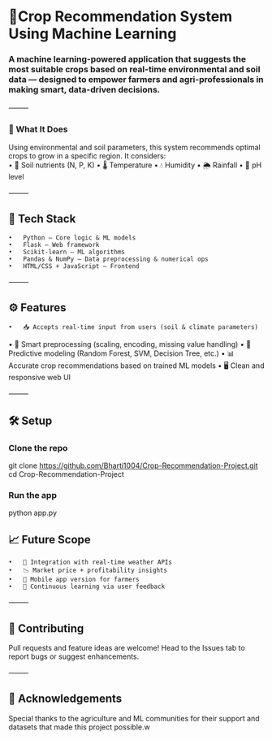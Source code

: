 # 🌾Crop Recommendation System Using Machine Learning
### A machine learning-powered application that suggests the most suitable crops based on real-time environmental and soil data — designed to empower farmers and agri-professionals in making smart, data-driven decisions.

⸻

### 🚀 What It Does

Using environmental and soil parameters, this system recommends optimal crops to grow in a specific region. It considers:
<br>
	•	🌱 Soil nutrients (N, P, K)
	•	🌡 Temperature
	•	💧 Humidity
	•	🌦 Rainfall
 	• 🧪 pH level

⸻

## 🧠 Tech Stack
	•	Python – Core logic & ML models
	•	Flask – Web framework
	•	Scikit-learn – ML algorithms
	•	Pandas & NumPy – Data preprocessing & numerical ops
	•	HTML/CSS + JavaScript – Frontend

⸻

## ⚙ Features
	•	📥 Accepts real-time input from users (soil & climate parameters)
  •	🧹 Smart preprocessing (scaling, encoding, missing value handling)
	•	🧪 Predictive modeling (Random Forest, SVM, Decision Tree, etc.)
	•	📊 Accurate crop recommendations based on trained ML models
	•	🖥 Clean and responsive web UI

⸻

## 🛠 Setup
### Clone the repo
git clone https://github.com/Bharti1004/Crop-Recommendation-Project.git
cd Crop-Recommendation-Project

### Run the app
python app.py 

## 📈 Future Scope
	•	📡 Integration with real-time weather APIs
	•	📉 Market price + profitability insights
	•	📱 Mobile app version for farmers
	•	🧠 Continuous learning via user feedback

⸻

## 🤝 Contributing

Pull requests and feature ideas are welcome! Head to the Issues tab to report bugs or suggest enhancements.

⸻

## 🙏 Acknowledgements

Special thanks to the agriculture and ML communities for their support and datasets that made this project possible.w


